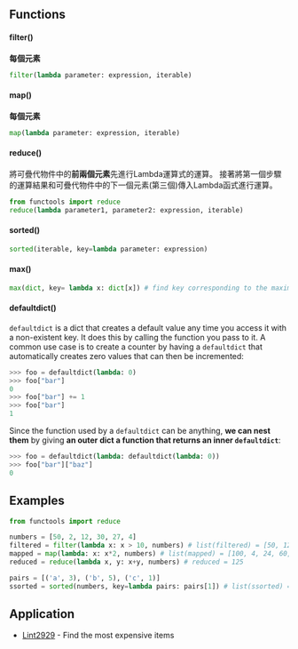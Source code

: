 ## Functions
#### filter()
**每個元素**
```python
filter(lambda parameter: expression, iterable)
```
#### map()
**每個元素**
```python
map(lambda parameter: expression, iterable)
```
#### reduce()
將可疊代物件中的**前兩個元素**先進行Lambda運算式的運算。
接著將第一個步驟的運算結果和可疊代物件中的下一個元素(第三個)傳入Lambda函式進行運算。
```python
from functools import reduce
reduce(lambda parameter1, parameter2: expression, iterable)
```
#### sorted()
```python
sorted(iterable, key=lambda parameter: expression)
```
#### max()
```python
max(dict, key= lambda x: dict[x]) # find key corresponding to the maximum value
```
#### defaultdict()
`defaultdict` is a dict that creates a default value any time you access it with a non-existent key. It does this by calling the function you pass to it. A common use case is to create a counter by having a `defaultdict` that automatically creates zero values that can then be incremented:
```python
>>> foo = defaultdict(lambda: 0)
>>> foo["bar"]
0
>>> foo["bar"] += 1
>>> foo["bar"]
1
```
Since the function used by a `defaultdict` can be anything, **we can nest them** by giving **an outer dict a function that returns an inner `defaultdict`**:
```python
>>> foo = defaultdict(lambda: defaultdict(lambda: 0))
>>> foo["bar"]["baz"]
0
```

## Examples
```python
from functools import reduce

numbers = [50, 2, 12, 30, 27, 4]
filtered = filter(lambda x: x > 10, numbers) # list(filtered) = [50, 12, 30, 27]
mapped = map(lambda: x: x*2, numbers) # list(mapped) = [100, 4, 24, 60, 54, 8]
reduced = reduce(lambda x, y: x+y, numbers) # reduced = 125

pairs = [('a', 3), ('b', 5), ('c', 1)]
ssorted = sorted(numbers, key=lambda pairs: pairs[1]) # list(ssorted) = [('c', 1), ('a', 3), ('b', 5)]
```

## Application
- [Lint2929](https://github.com/chkao831/Algo_learning_notes/blob/main/Array/LintCode_2929_Find-the-most-expensive-items.md) - Find the most expensive items
